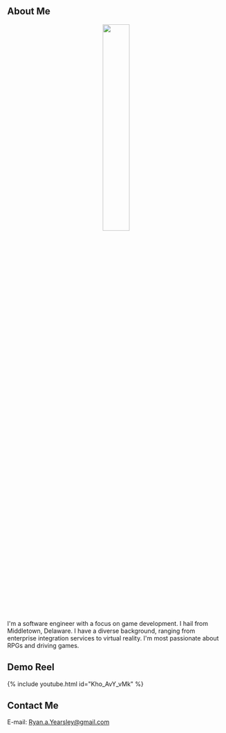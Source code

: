 <link rel="stylesheet" type="text/css" href="https://ryanyearsley.github.io/style.css">

## About Me
<div align="center">
<img  src="docs/assets/images/Yearsley_ProfilePic_Cropped.png"  width="35%" height="35%">
</div>

I'm a software engineer with a focus on game development. I hail from Middletown, Delaware. I have a diverse background, ranging from enterprise integration services  to virtual reality. I'm most passionate about RPGs and driving games.

## Demo Reel

{% include youtube.html id="Kho_AvY_vMk" %}


## Contact Me

E-mail: Ryan.a.Yearsley@gmail.com
